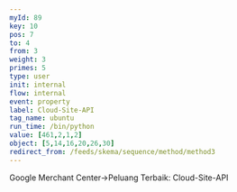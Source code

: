 ```yaml
---
myId: 89
key: 10
pos: 7
to: 4
from: 3
weight: 3
primes: 5
type: user
init: internal
flow: internal
event: property
label: Cloud-Site-API
tag_name: ubuntu
run_time: /bin/python
value: [461,2,1,2]
object: [5,14,16,20,26,30]
redirect_from: /feeds/skema/sequence/method/method3
---
```

Google Merchant Center->Peluang Terbaik: Cloud-Site-API
